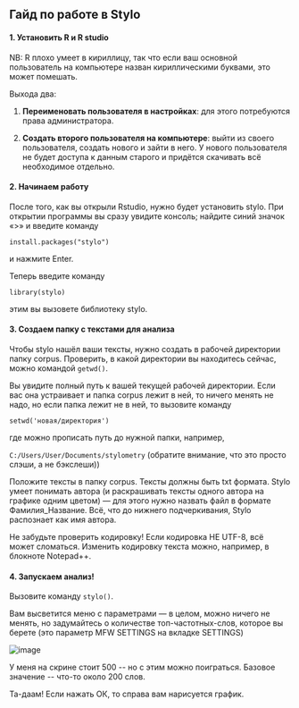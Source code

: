 ## Гайд по работе в Stylo ##
#### 1. Установить R и R studio ####

NB: R плохо умеет в кириллицу, так что если ваш основной пользователь на компьютере назван кириллическими буквами, это может помешать.

Выхода два: 

1. **Переименовать пользователя в настройках**: для этого потребуются права администратора. 

2. **Создать второго пользователя на компьютере**: выйти из своего пользователя, создать нового и зайти в него. У нового пользователя не будет доступа к данным старого и придётся скачивать всё необходимое отдельно. 

#### 2. Начинаем работу ####
После того, как вы открыли Rstudio, нужно будет установить stylo. При открытии программы вы сразу увидите консоль; найдите синий значок «>» и введите команду

`install.packages("stylo")`

и нажмите Enter. 

Теперь введите команду

`library(stylo)`

этим вы вызовете библиотеку stylo.

#### 3. Создаем папку с текстами для анализа ####

Чтобы stylo нашёл ваши тексты, нужно создать в рабочей директории папку corpus. Проверить, в какой директории вы находитесь сейчас, можно командой `getwd()`.

Вы увидите полный путь к вашей текущей рабочей директории. Если вас она устраивает и папка corpus лежит в ней, то ничего менять не надо, но если папка лежит не в ней, то вызовите команду

`setwd('новая/директория')`

где можно прописать путь до нужной папки, например,

`C:/Users/User/Documents/stylometry` (обратите внимание, что это просто слэши, а не бэкслеши))

Положите тексты в папку corpus. Тексты должны быть txt формата. Stylo умеет понимать автора (и раскрашивать тексты одного автора на графике одним цветом) — для этого нужно назвать файл в формате Фамилия_Название. Всё, что до нижнего подчеркивания, Stylo распознает как имя автора. 

Не забудьте проверить кодировку! Если кодировка НЕ UTF-8, всё может сломаться. Изменить кодировку текста можно, например, в блокноте Notepad++. 

#### 4.  Запускаем анализ! ####

Вызовите команду `stylo()`.

Вам высветится меню с параметрами — в целом, можно ничего не менять, но задумайтесь о количестве топ-частотных-слов, которое вы берете (это параметр MFW SETTINGS на вкладке SETTINGS)

![image](https://github.com/user-attachments/assets/753abaf0-4be7-4688-91b4-8ca5951b2d06)

У меня на скрине стоит 500 -- но с этим можно поиграться. Базовое значение -- что-то около 200 слов.

Та-даам! Если нажать ОК, то справа вам нарисуется график. 
